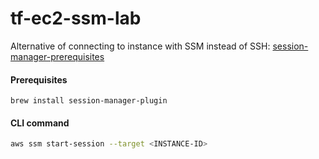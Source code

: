 # tf-ec2-ssm-lab

Alternative of connecting to instance with SSM instead of SSH: [session-manager-prerequisites](https://docs.aws.amazon.com/systems-manager/latest/userguide/session-manager-prerequisites.html)

#### Prerequisites
````
brew install session-manager-plugin
````
#### CLI command
```sh
aws ssm start-session --target <INSTANCE-ID>
```
